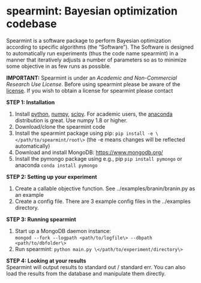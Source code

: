 spearmint: Bayesian optimization codebase
=========================================

Spearmint is a software package to perform Bayesian optimization according to specific algorithms (the “Software”). The Software is designed to automatically run experiments (thus the code name spearmint) in a manner that iteratively adjusts a number of parameters so as to minimize some objective in as few runs as possible.

**IMPORTANT:** Spearmint is under an *Academic and Non-Commercial Research Use License*.  Before using spearmint please be aware of the [license](LICENSE.md).  If you wish to obtain a license for spearmint please contact 

**STEP 1: Installation**  

1. Install [python](https://www.python.org/), [numpy](http://www.numpy.org/), [scipy](http://www.numpy.org/). For academic users, the [anaconda](http://continuum.io/downloads) distribution is great. Use numpy 1.8 or higher.  
2. Download/clone the spearmint code  
3. Install the spearmint package using pip: `pip install -e \</path/to/spearmint/root\>` (the -e means changes will be reflected automatically)  
4. Download and install MongoDB: https://www.mongodb.org/   
5. Install the pymongo package using e.g., pip `pip install pymongo` or anaconda `conda install pymongo`  

**STEP 2: Setting up your experiment**  
1. Create a callable objective function. See ../examples/branin/branin.py as an example  
2. Create a config file. There are 3 example config files in the ../examples directory.  

**STEP 3: Running spearmint**  
1. Start up a MongoDB daemon instance:  
`mongod --fork --logpath <path/to/logfile\> --dbpath <path/to/dbfolder\>`  
2. Run spearmint: `python main.py \</path/to/experiment/directory\>`

**STEP 4: Looking at your results**  
Spearmint will output results to standard out / standard err. You can also load the results from the database and manipulate them directly. 
